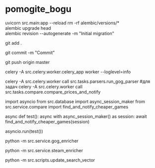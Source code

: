 # pomogite_bogu
 uvicorn src.main:app --reload
 rm -rf alembic/versions/*    
 alembic upgrade head       
 alembic revision --autogenerate -m "Initial migration"


git add .

git commit -m "Commit"

 git push origin master


celery -A src.celery.worker.celery_app worker --loglevel=info


celery -A src.celery.worker call src.tasks.parsers.run_gog_parser #для задач
celery -A src.celery.worker call src.tasks.compare.compare_prices_and_notify



import asyncio
from src.database import async_session_maker
from src.service.compare import find_and_notify_cheaper_games

async def test():
    async with async_session_maker() as session:
        await find_and_notify_cheaper_games(session)

asyncio.run(test())



python -m src.service.gog_enricher

python -m src.service.steam_enricher

python -m src.scripts.update_search_vector